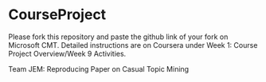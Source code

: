 # CourseProject

Please fork this repository and paste the github link of your fork on Microsoft CMT. Detailed instructions are on Coursera under Week 1: Course Project Overview/Week 9 Activities.

Team JEM: Reproducing Paper on Casual Topic Mining 
